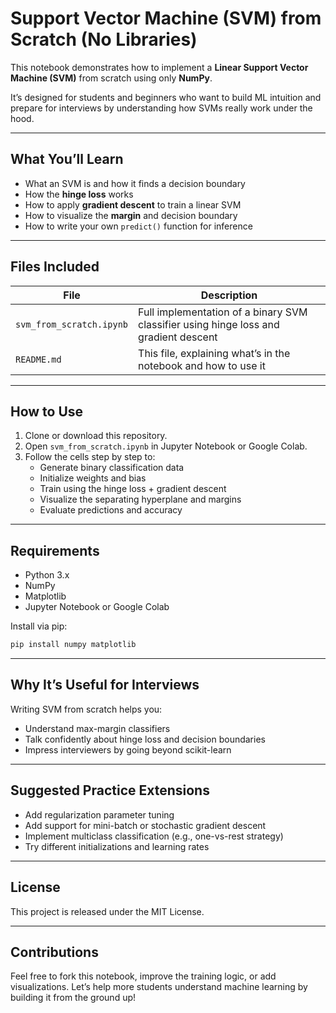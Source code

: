 # Support Vector Machine (SVM) from Scratch (No Libraries)

This notebook demonstrates how to implement a **Linear Support Vector Machine (SVM)** from scratch using only **NumPy**.

It’s designed for students and beginners who want to build ML intuition and prepare for interviews by understanding how SVMs really work under the hood.

---

## What You’ll Learn

- What an SVM is and how it finds a decision boundary  
- How the **hinge loss** works  
- How to apply **gradient descent** to train a linear SVM  
- How to visualize the **margin** and decision boundary  
- How to write your own `predict()` function for inference

---

## Files Included

| File | Description |
|------|-------------|
| `svm_from_scratch.ipynb` | Full implementation of a binary SVM classifier using hinge loss and gradient descent |
| `README.md` | This file, explaining what’s in the notebook and how to use it |

---

## How to Use

1. Clone or download this repository.
2. Open `svm_from_scratch.ipynb` in Jupyter Notebook or Google Colab.
3. Follow the cells step by step to:
   - Generate binary classification data
   - Initialize weights and bias
   - Train using the hinge loss + gradient descent
   - Visualize the separating hyperplane and margins
   - Evaluate predictions and accuracy

---

## Requirements

- Python 3.x
- NumPy
- Matplotlib
- Jupyter Notebook or Google Colab

Install via pip:

```bash
pip install numpy matplotlib
```

---

## Why It’s Useful for Interviews
Writing SVM from scratch helps you:

  * Understand max-margin classifiers
  * Talk confidently about hinge loss and decision boundaries
  * Impress interviewers by going beyond scikit-learn

---

## Suggested Practice Extensions
* Add regularization parameter tuning
* Add support for mini-batch or stochastic gradient descent
* Implement multiclass classification (e.g., one-vs-rest strategy)
* Try different initializations and learning rates

---

## License
This project is released under the MIT License.

---

## Contributions
Feel free to fork this notebook, improve the training logic, or add visualizations. Let’s help more students understand machine learning by building it from the ground up!

